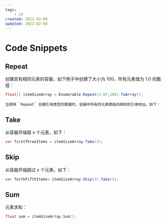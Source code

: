 ```yaml
---
tags:
    - C#
created: 2022-02-08
updated: 2022-02-08
---
```


# Code Snippets

## Repeat

创建具有相同元素的容器，如下例子中创建了大小为 $100$，所有元素值为 $1.0$ 的数组：
```csharp
float[] itemSizeArray = Enumerable.Repeat(1.0f,100).ToArray();
```

```ad-warning
当使用 `Repeat` 创建引用类型的数据时，容器中所有的元素都指向相同的引用地址。如下：

```

## Take

从容器开端取 x 个元素，如下：
```csharp
var firstThreeItems = itemSizeArray.Take(3);
```

## Skip

从容器开端跳过 x 个元素，如下：

```csharp
var forthFifthItems= itemSizeArray.Skip(3).Take(2);
```

## Sum

元素求和：
```csharp
float sum = itemSizeArray.Sum();
```